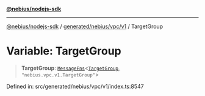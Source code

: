 [**@nebius/nodejs-sdk**](../../../../../README.md)

---

[@nebius/nodejs-sdk](../../../../../README.md) / [generated/nebius/vpc/v1](../README.md) / TargetGroup

# Variable: TargetGroup

> **TargetGroup**: [`MessageFns`](../../../../../runtime/protos/core/interfaces/MessageFns.md)\<[`TargetGroup`](../interfaces/TargetGroup.md), `"nebius.vpc.v1.TargetGroup"`\>

Defined in: src/generated/nebius/vpc/v1/index.ts:8547
